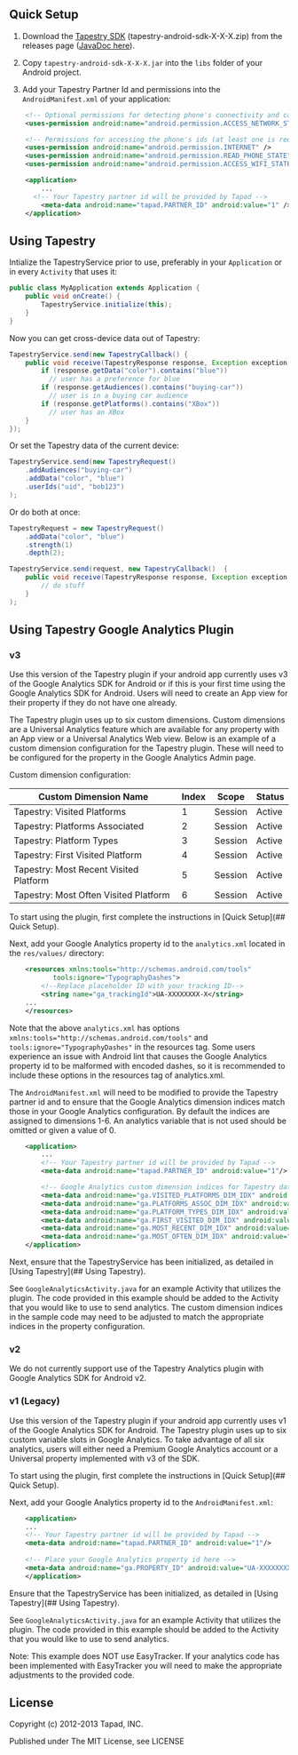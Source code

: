 ## Quick Setup
1. Download the [Tapestry SDK](https://github.com/Tapad/tapestry-android-sdk/releases) (tapestry-android-sdk-X-X-X.zip) from the releases page ([JavaDoc here](https://tapad.github.com/tapestry-android-sdk/docs)).

2. Copy `tapestry-android-sdk-X-X-X.jar` into the `libs` folder of your Android project.

3. Add your Tapestry Partner Id and permissions into the `AndroidManifest.xml` of your application:
```xml
    <!-- Optional permissions for detecting phone's connectivity and caching requests when offline -->
    <uses-permission android:name="android.permission.ACCESS_NETWORK_STATE" />

    <!-- Permissions for accessing the phone's ids (at least one is required) -->
    <uses-permission android:name="android.permission.INTERNET" />
    <uses-permission android:name="android.permission.READ_PHONE_STATE" />
    <uses-permission android:name="android.permission.ACCESS_WIFI_STATE" />

    <application>
        ...
      <!-- Your Tapestry partner id will be provided by Tapad -->
        <meta-data android:name="tapad.PARTNER_ID" android:value="1" />
    </application>
```

## Using Tapestry
Intialize the TapestryService prior to use, preferably in your `Application` or in every `Activity` that uses it:
```java
public class MyApplication extends Application {
    public void onCreate() {
        TapestryService.initialize(this);
    }
}
```

Now you can get cross-device data out of Tapestry:
```java
TapestryService.send(new TapestryCallback() {
    public void receive(TapestryResponse response, Exception exception, long millisSinceInvocation) {
        if (response.getData("color").contains("blue"))
          // user has a preference for blue
        if (response.getAudiences().contains("buying-car"))
          // user is in a buying car audience
        if (response.getPlatforms().contains("XBox"))
          // user has an XBox
    }
});
```

Or set the Tapestry data of the current device:
```java
TapestryService.send(new TapestryRequest()
    .addAudiences("buying-car")
    .addData("color", "blue")
    .userIds("uid", "bob123")
);
```

Or do both at once:
```java
TapestryRequest = new TapestryRequest()
    .addData("color", "blue")
    .strength(1)
    .depth(2);

TapestryService.send(request, new TapestryCallback()  {
    public void receive(TapestryResponse response, Exception exception, long millisSinceInvocation) {
        // do stuff
    }
);
```

## Using Tapestry Google Analytics Plugin

### v3

Use this version of the Tapestry plugin if your android app currently uses v3 of the Google Analytics SDK for Android or if this is your first time using the Google Analytics SDK for Android. Users will need to create an App view for their property if they do not have one already.

The Tapestry plugin uses up to six custom dimensions. Custom dimensions are a Universal Analytics feature which are available for any property with an App view or a Universal Analytics Web view. Below is an example of a custom dimension configuration for the Tapestry plugin. These will need to be configured for the property in the Google Analytics Admin page.

Custom dimension configuration:

Custom Dimension Name                  | Index | Scope   | Status
-------------------------------------- | ----- | ------- | ------
Tapestry: Visited Platforms            | 1     | Session | Active
Tapestry: Platforms Associated         | 2     | Session | Active
Tapestry: Platform Types               | 3     | Session | Active
Tapestry: First Visited Platform       | 4     | Session | Active
Tapestry: Most Recent Visited Platform | 5     | Session | Active
Tapestry: Most Often Visited Platform  | 6     | Session | Active

To start using the plugin, first complete the instructions in [Quick Setup](## Quick Setup).

Next, add your Google Analytics property id to the `analytics.xml` located in the `res/values/` directory:
```xml
    <resources xmlns:tools="http://schemas.android.com/tools"
           tools:ignore="TypographyDashes">
        <!--Replace placeholder ID with your tracking ID-->
        <string name="ga_trackingId">UA-XXXXXXXX-X</string>
    ...
    </resources>
```

Note that the above `analytics.xml` has options `xmlns:tools="http://schemas.android.com/tools"` and `tools:ignore="TypographyDashes"` in the resources tag. Some users experience an issue with Android lint that causes the Google Analytics property id to be malformed with encoded dashes, so it is recommended to include these options in the resources tag of analytics.xml.

The `AndroidManifest.xml` will need to be modified to provide the Tapestry partner id and to ensure that the Google Analytics dimension indices match those in your Google Analytics configuration. By default the indices are assigned to dimensions 1-6. An analytics variable that is not used should be omitted or given a value of 0.

```xml
    <application>
        ...
        <!-- Your Tapestry partner id will be provided by Tapad -->
        <meta-data android:name="tapad.PARTNER_ID" android:value="1"/>

        <!-- Google Analytics custom dimension indices for Tapestry data -->
        <meta-data android:name="ga.VISITED_PLATFORMS_DIM_IDX" android:value="1" />
        <meta-data android:name="ga.PLATFORMS_ASSOC_DIM_IDX" android:value="2" />
        <meta-data android:name="ga.PLATFORM_TYPES_DIM_IDX" android:value="3" />
        <meta-data android:name="ga.FIRST_VISITED_DIM_IDX" android:value="4" />
        <meta-data android:name="ga.MOST_RECENT_DIM_IDX" android:value="5" />
        <meta-data android:name="ga.MOST_OFTEN_DIM_IDX" android:value="6" />
    </application>
```

Next, ensure that the TapestryService has been initialized, as detailed in [Using Tapestry](## Using Tapestry).

See `GoogleAnalyticsActivity.java` for an example Activity that utilizes the plugin. The code provided in this example should be added to the Activity that you would like to use to send analytics. The custom dimension indices in the sample code may need to be adjusted to match the appropriate indices in the property configuration.

### v2

We do not currently support use of the Tapestry Analytics plugin with Google Analytics SDK for Android v2.

### v1 (Legacy)

Use this version of the Tapestry plugin if your android app currently uses v1 of the Google Analytics SDK for Android. The Tapestry plugin uses up to six custom variable slots in Google Analytics. To take advantage of all six analytics, users will either need a Premium Google Analytics account or a Universal property implemented with v3 of the SDK.

To start using the plugin, first complete the instructions in [Quick Setup](## Quick Setup).

Next, add your Google Analytics property id to the `AndroidManifest.xml`:
```xml
    <application>
    ...
    <!-- Your Tapestry partner id will be provided by Tapad -->
    <meta-data android:name="tapad.PARTNER_ID" android:value="1"/>
        
    <!-- Place your Google Analytics property id here -->
    <meta-data android:name="ga.PROPERTY_ID" android:value="UA-XXXXXXXX-X"/>
    </application>
```
Ensure that the TapestryService has been initialized, as detailed in [Using Tapestry](## Using Tapestry).

See `GoogleAnalyticsActivity.java` for an example Activity that utilizes the plugin. The code provided in this example should be added to the Activity that you would like to use to send analytics.

Note: This example does NOT use EasyTracker. If your analytics code has been implemented with EasyTracker you will need to make the appropriate adjustments to the provided code.

## License

Copyright (c) 2012-2013 Tapad, INC.

Published under The MIT License, see LICENSE

